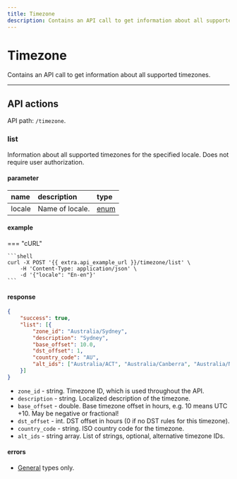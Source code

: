 ```yaml
---
title: Timezone
description: Contains an API call to get information about all supported timezones.
---
```


# Timezone

Contains an API call to get information about all supported timezones.

***

## API actions

API path: `/timezone`.

### list

Information about all supported timezones for the specified locale. Does not require user authorization.

#### parameter

| name   | description     | type                                        |
|:-------|:----------------|:--------------------------------------------|
| locale | Name of locale. | [enum](../../getting-started.md#data-types) |

#### example

=== "cURL"

    ```shell
    curl -X POST '{{ extra.api_example_url }}/timezone/list' \
        -H 'Content-Type: application/json' \
        -d '{"locale": "En-en"}'
    ```

#### response

```json
{
    "success": true,
    "list": [{
        "zone_id": "Australia/Sydney",
        "description": "Sydney",
        "base_offset": 10.0,
        "dst_offset": 1,
        "country_code": "AU",
        "alt_ids": ["Australia/ACT", "Australia/Canberra", "Australia/NSW"]
    }]
}
```

* `zone_id` - string. Timezone ID, which is used throughout the API.
* `description` - string. Localized description of the timezone.
* `base_offset` - double. Base timezone offset in hours, e.g. 10 means UTC +10. May be negative or fractional!
* `dst_offset` - int. DST offset in hours (0 if no DST rules for this timezone).
* `country_code` - string. ISO country code for the timezone.
* `alt_ids` - string array. List of strings, optional, alternative timezone IDs.

#### errors

* [General](../../getting-started.md#error-codes) types only.
